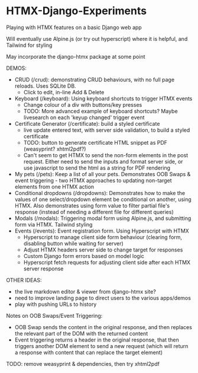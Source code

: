 # HTMX-Django-Experiments
 Playing with HTMX features on a basic Django web app

 Will eventually use Alpine.js (or try out hyperscript) where it is helpful, and Tailwind for styling 

 May incorporate the django-htmx package at some point

 DEMOS:
 - CRUD (/crud): demonstrating CRUD behaviours, with no full page reloads. Uses SQLite DB.
    - Click to edit, in-line Add & Delete 
 - Keyboard (/keyboard): Using keyboard shortcuts to trigger HTMX events
    - Change colour of a div with buttons/key presses
    - TODO: More advanced example of keyboard shortcuts? Maybe livesearch on each 'keyup changed' trigger event
 - Certificate Generator (/certificate): build a styled certificate
    - live update entered text, with server side validation, to build a styled certificate
    - TODO: button to generate certificate HTML snippet as PDF (weasyprint? xhtml2pdf?)
     - Can't seem to get HTMX to send the non-form elements in the post request. Either need to send the inputs and format server side, or use javascript to send the html as a string for PDF rendering
 - My pets (/pets): Keep a list of all your pets. Demonstrates OOB Swaps & event triggering - two HTMX approaches to updating non-target elements from one HTMX action
- Conditional dropdowns (/dropdowns): Demonstrates how to make the values of one select/dropdown element be conditional on another, using HTMX. Also demonstrates using form value to filter partial file's response (instead of needing a different file for different queries)
- Modals (/modals): Triggering modal form using Alpine.js, and submitting form via HTMX. Tailwind styling
- Events (/events): Event registration form. Using Hyperscript with HTMX
   - Hyperscript to manage client side form behaviour (clearing form, disabling button while waiting for server)
   - Adjust HTMX headers server side to change target for responses
   - Custom Django form errors based on model logic  
   - Hyperscript fetch requests for adjusting client side after each HTMX server response

OTHER IDEAS:
 - the live markdown editor & viewer from django-htmx site?
 - need to improve landing page to direct users to the various apps/demos
 - play with pushing URLs to history

Notes on OOB Swaps/Event Triggering:
- OOB Swap sends the content in the original response, and then replaces the relevant part of the DOM with the returned content
- Event triggering returns a header in the original response, that then triggers another DOM element to send a new request (which will return a response with content that can replace the target element)

 TODO: remove weasyprint & dependencies, then try xhtml2pdf